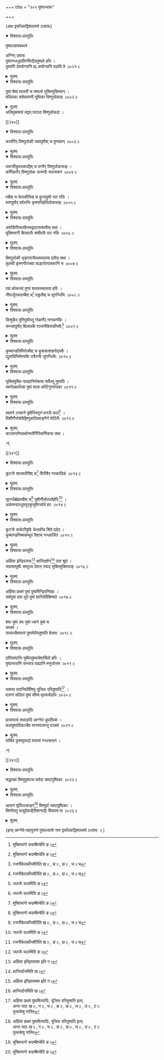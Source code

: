 +++
title = "२०२ पुष्पाध्यायः"

+++

\{अथ द्व्यधिकद्विशततमो ऽध्यायः\}


<details open><summary>विश्वास-प्रस्तुतिः</summary>

पुष्पाध्यायकथनं  
    
अग्निर् उवाच  
पुष्पगन्धधूपदीपनैवेद्यैस्तुष्यते हरिः ।  
पुष्पाणि देवयोग्यानि ह्य् अयोग्यानि वदामि ते ॥००१॥
</details>

<details><summary>मूलम्</summary>

पुष्पाध्यायकथनं  
    
अग्निर् उवाच  
पुष्पगन्धधूपदीपनैवेद्यैस्तुष्यते हरिः ।  
पुष्पाणि देवयोग्यानि ह्य् अयोग्यानि वदामि ते ॥००१॥
</details>  

<details open><summary>विश्वास-प्रस्तुतिः</summary>

पुष्पं श्रेष्ठं मालती च तमालो भुक्तिमुक्तिमान्   ।  
मल्लिका सर्वपापघ्नी यूथिका विष्णुलोकदा ॥००२॥
</details>

<details><summary>मूलम्</summary>

पुष्पं श्रेष्ठं मालती च तमालो भुक्तिमुक्तिमान्   ।  
मल्लिका सर्वपापघ्नी यूथिका विष्णुलोकदा ॥००२॥
</details>  
अतिमुक्तमयं तद्वत् पाटला विष्णुलोकदा ।  

[[२४०]]
    

<details open><summary>विश्वास-प्रस्तुतिः</summary>

करवीरैर् विष्णुलोकी जवापुष्पैश् च पुण्यवान्   ॥००३॥
</details>

<details><summary>मूलम्</summary>

करवीरैर् विष्णुलोकी जवापुष्पैश् च पुण्यवान्   ॥००३॥
</details>  

<details open><summary>विश्वास-प्रस्तुतिः</summary>

पावन्तीकुब्जकाद्यैश् च तगरैर् विष्णुलोकभाक् ।  
कर्णिकारैर् विष्णुलोकः करुण्ठैः पापनाशनं   ॥००४॥
</details>

<details><summary>मूलम्</summary>

पावन्तीकुब्जकाद्यैश् च तगरैर् विष्णुलोकभाक् ।  
कर्णिकारैर् विष्णुलोकः करुण्ठैः पापनाशनं   ॥००४॥
</details>  

<details open><summary>विश्वास-प्रस्तुतिः</summary>

पद्मैश् च केतकीभिश् च कुन्दपुष्पैः परा गतिः   ।  
वाणपुष्पैर् वर्वराभिः कृष्णाभिर्हरिलोकभाक्   ॥००५॥
</details>

<details><summary>मूलम्</summary>

पद्मैश् च केतकीभिश् च कुन्दपुष्पैः परा गतिः   ।  
वाणपुष्पैर् वर्वराभिः कृष्णाभिर्हरिलोकभाक्   ॥००५॥
</details>  

<details open><summary>विश्वास-प्रस्तुतिः</summary>

अशोकैस्तिलकैस्तद्वदटरूषभवैस् तथा ।  
मुक्तिभागी बिल्वपत्रैः शमीपत्रैः परा गतिः   ॥००६॥
</details>

<details><summary>मूलम्</summary>

अशोकैस्तिलकैस्तद्वदटरूषभवैस् तथा ।  
मुक्तिभागी बिल्वपत्रैः शमीपत्रैः परा गतिः   ॥००६॥
</details>  

<details open><summary>विश्वास-प्रस्तुतिः</summary>

विष्णुलोकी भृङ्गराजैस्तमालस्य दलैस् तथा ।  
तुलसी कृष्णगौराख्या कल्हारोत्पलकानि च ॥००७॥
</details>

<details><summary>मूलम्</summary>

विष्णुलोकी भृङ्गराजैस्तमालस्य दलैस् तथा ।  
तुलसी कृष्णगौराख्या कल्हारोत्पलकानि च ॥००७॥
</details>  

<details open><summary>विश्वास-प्रस्तुतिः</summary>

पद्मं कोकनदं पुण्यं शताब्जमालया हरिः   ।  
नीपार्जुनकदम्बैश् च[^१] वकुलैश् च सुगन्धिभिः ॥००८॥
</details>

<details><summary>मूलम्</summary>

पद्मं कोकनदं पुण्यं शताब्जमालया हरिः   ।  
नीपार्जुनकदम्बैश् च[^१] वकुलैश् च सुगन्धिभिः ॥००८॥
</details>  

<details open><summary>विश्वास-प्रस्तुतिः</summary>

किंशुकैर् मुनिपुष्पैस्तु गोकर्णैर् नागकर्णकैः   ।  
सन्ध्यापुष्पैर् बिल्वतकै रञ्जनीकेतकीभवैः[^२]   ॥००९॥
</details>

<details><summary>मूलम्</summary>

किंशुकैर् मुनिपुष्पैस्तु गोकर्णैर् नागकर्णकैः   ।  
सन्ध्यापुष्पैर् बिल्वतकै रञ्जनीकेतकीभवैः[^२]   ॥००९॥
</details>  

<details open><summary>विश्वास-प्रस्तुतिः</summary>

कुष्माण्डतिमिरोत्थैश् च कुशकाशशरोद्भवैः   ।  
द्यूतादिभिर्मरुवकैः पत्रैरन्यैः सुगन्धिकैः   ॥०१०॥
</details>

<details><summary>मूलम्</summary>

कुष्माण्डतिमिरोत्थैश् च कुशकाशशरोद्भवैः   ।  
द्यूतादिभिर्मरुवकैः पत्रैरन्यैः सुगन्धिकैः   ॥०१०॥
</details>  

<details open><summary>विश्वास-प्रस्तुतिः</summary>

भुक्तिमुक्तिः पापहानिर्भक्त्या सर्वैस्तु तुष्यति ।  
स्वर्णलक्षाधिकं पुष्पं माला कोटिगुणाधिका   ॥०११॥
</details>

<details><summary>मूलम्</summary>

भुक्तिमुक्तिः पापहानिर्भक्त्या सर्वैस्तु तुष्यति ।  
स्वर्णलक्षाधिकं पुष्पं माला कोटिगुणाधिका   ॥०११॥
</details>  

<details open><summary>विश्वास-प्रस्तुतिः</summary>

स्ववने ऽन्यवने पुष्पैस्त्रिगुणं वनजैः फलं[^३]   ।  
विशीर्णैर्नार्चयेद्विष्णुन्नाधिकाङ्गैर्न मोटितैः   ॥०१२॥
</details>

<details><summary>मूलम्</summary>

स्ववने ऽन्यवने पुष्पैस्त्रिगुणं वनजैः फलं[^३]   ।  
विशीर्णैर्नार्चयेद्विष्णुन्नाधिकाङ्गैर्न मोटितैः   ॥०१२॥
</details>  
काञ्चनारैस्तथोन्मत्तैर्गिरिकर्णिकया तथा ।  
    
:न्  
    
[^१]: मुक्तिभागो कदम्बैश्चेति ङ॥  
    
[^२]: रजनीकेतकीभवैरिति ख॥ , ङ॥ , छ॥ , ज॥ च  
    
[^३]: जलजैः फलमिति ङ॥  

[[२४१]]
    

<details open><summary>विश्वास-प्रस्तुतिः</summary>

कुटजैः शाल्मलीयैश् च[^१] शिरीषैर् नरकादिकं   ॥०१३॥
</details>

<details><summary>मूलम्</summary>

कुटजैः शाल्मलीयैश् च[^१] शिरीषैर् नरकादिकं   ॥०१३॥
</details>  

<details open><summary>विश्वास-प्रस्तुतिः</summary>

सुगन्धैर्ब्रह्मपद्मैश् च[^२] पुष्पैर्नीलोत्पलैर्हरिः[^३]   ।  
अर्कमन्दारधुस्तूरकुसुमैरर्च्यते हरः ॥०१४॥
</details>

<details><summary>मूलम्</summary>

सुगन्धैर्ब्रह्मपद्मैश् च[^२] पुष्पैर्नीलोत्पलैर्हरिः[^३]   ।  
अर्कमन्दारधुस्तूरकुसुमैरर्च्यते हरः ॥०१४॥
</details>  

<details open><summary>विश्वास-प्रस्तुतिः</summary>

कुटजैः कर्कटीपुष्पैः केतकीन्न शिवे ददेत्   ।  
कुष्माण्डनिम्बसम्भूतं पैशाचं गन्धवर्जितं   ॥०१५॥
</details>

<details><summary>मूलम्</summary>

कुटजैः कर्कटीपुष्पैः केतकीन्न शिवे ददेत्   ।  
कुष्माण्डनिम्बसम्भूतं पैशाचं गन्धवर्जितं   ॥०१५॥
</details>  

<details open><summary>विश्वास-प्रस्तुतिः</summary>

अहिंसा इन्द्रियजयः[^४] क्षान्तिर्ज्ञानं[^५] दया श्रुतं   ।  
भावाष्तपुष्पैः सम्पूज्य देवान् स्याद् भुक्तिमुक्तिभाक्   ॥०१६॥
</details>

<details><summary>मूलम्</summary>

अहिंसा इन्द्रियजयः[^४] क्षान्तिर्ज्ञानं[^५] दया श्रुतं   ।  
भावाष्तपुष्पैः सम्पूज्य देवान् स्याद् भुक्तिमुक्तिभाक्   ॥०१६॥
</details>  

<details open><summary>विश्वास-प्रस्तुतिः</summary>

अहिंसा प्रथमं पुष्पं पुष्पमिन्द्रियनिग्रहः   ।  
सर्वपुष्पं दया भूते पुष्पं शान्तिर्विशिष्यते   ॥०१७॥
</details>

<details><summary>मूलम्</summary>

अहिंसा प्रथमं पुष्पं पुष्पमिन्द्रियनिग्रहः   ।  
सर्वपुष्पं दया भूते पुष्पं शान्तिर्विशिष्यते   ॥०१७॥
</details>  

<details open><summary>विश्वास-प्रस्तुतिः</summary>

शमः पुष्पं तपः पुष्पं ध्यानं पुष्पं च  
सप्तमं ।  
सत्यञ्चैवाष्टमं पुष्पमेतैस्तुष्यति केशवः   ॥०१८॥
</details>

<details><summary>मूलम्</summary>

शमः पुष्पं तपः पुष्पं ध्यानं पुष्पं च  
सप्तमं ।  
सत्यञ्चैवाष्टमं पुष्पमेतैस्तुष्यति केशवः   ॥०१८॥
</details>  

<details open><summary>विश्वास-प्रस्तुतिः</summary>

एतैरेवाष्टभिः पुष्पैस्तुष्यत्येवार्चितो हरिः ।  
पुष्पान्तराणि सन्त्यत्र वाह्यानि मनुजोत्तम ॥०१९॥
</details>

<details><summary>मूलम्</summary>

एतैरेवाष्टभिः पुष्पैस्तुष्यत्येवार्चितो हरिः ।  
पुष्पान्तराणि सन्त्यत्र वाह्यानि मनुजोत्तम ॥०१९॥
</details>  

<details open><summary>विश्वास-प्रस्तुतिः</summary>

भक्त्या दयान्वितैर्विष्णुः पूजितः परितुष्यति[^६]   ।  
वारुणं सलिलं पुष्पं सौम्यं घृतपयोदधि   ॥०२०॥
</details>

<details><summary>मूलम्</summary>

भक्त्या दयान्वितैर्विष्णुः पूजितः परितुष्यति[^६]   ।  
वारुणं सलिलं पुष्पं सौम्यं घृतपयोदधि   ॥०२०॥
</details>  

<details open><summary>विश्वास-प्रस्तुतिः</summary>

प्राजापत्यं तथान्नादि आग्नेयं धूपदीपकं   ।  
फलपुष्पादिकञ्चैव वानस्पत्यन्तु पञ्चमं ॥०२१॥
</details>

<details><summary>मूलम्</summary>

प्राजापत्यं तथान्नादि आग्नेयं धूपदीपकं   ।  
फलपुष्पादिकञ्चैव वानस्पत्यन्तु पञ्चमं ॥०२१॥
</details>  
पार्थिवं कुशमूलाद्यं वायव्यं गन्धचन्दनं   ।  
    
:न्  
    
[^१]: शाल्मलिजैश्चेति ख॥ , ग॥ , ङ॥ च  
    
[^२]: सुगन्धैः पत्रपुष्पैश्चेति ङ॥  
    
[^३]: पूज्यो नीलोत्पलैर्हरिरिति ख॥ , ग॥ , ङ॥ , ज॥ च  
    
[^४]: अहिंसा इन्द्रियययम इति ग॥  
    
[^५]: क्षान्तिर्दानमिति ख॥  
    
[^६]: अहिंसा प्रथमं पुष्पमित्यादिः, पूजितः परितुष्यति इत्य्  
अन्तः पाठः ख॥ , ग॥ , घ॥ , ङ॥ , छ॥ , ज॥ , ञ॥ , ट॥  
पुस्तकेषु नास्ति  

[[२४२]]
    

<details open><summary>विश्वास-प्रस्तुतिः</summary>

श्रद्धाख्यं विष्णुपुष्पञ्च सर्वदा चाष्टपुष्पिकाः   ॥०२२॥
</details>

<details><summary>मूलम्</summary>

श्रद्धाख्यं विष्णुपुष्पञ्च सर्वदा चाष्टपुष्पिकाः   ॥०२२॥
</details>  

<details open><summary>विश्वास-प्रस्तुतिः</summary>

आसनं मूर्तिपञ्चाङ्गं[^१] विष्णुर्वा चाष्टपुष्पिकाः   ।  
विष्णोस्तु वासुदेवाद्यैरीशानाद्यैः शिवस्य वा   ॥०२३॥
</details>

<details><summary>मूलम्</summary>

आसनं मूर्तिपञ्चाङ्गं[^१] विष्णुर्वा चाष्टपुष्पिकाः   ।  
विष्णोस्तु वासुदेवाद्यैरीशानाद्यैः शिवस्य वा   ॥०२३॥
</details>  
    
\{इत्य् आग्नेये महापुराणे पुष्पाध्यायो नाम द्व्यधिकद्विशततमो ऽध्यायः ॥  }
    